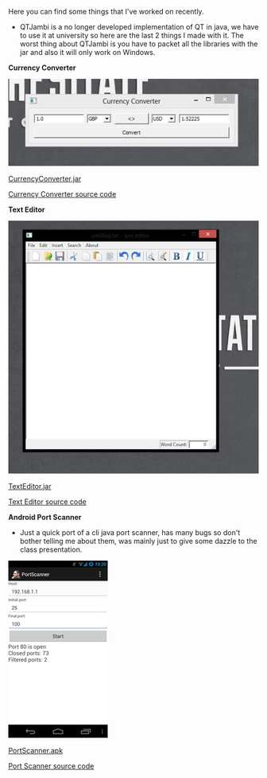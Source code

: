Here you can find some things that I've worked on recently.


- QTJambi is a no longer developed implementation of QT in java, we have to use it at university so here are the last 2 things I made with it. The worst thing about QTJambi is you have to packet all the libraries with the jar and also it will only work on Windows.

**Currency Converter**

![image](/images/projects/currencyconverter.png)

[CurrencyConverter.jar](https://dl.dropboxusercontent.com/u/17033926/partiallogic/CurrencyConverter.jar)

[Currency Converter source code](https://dl.dropboxusercontent.com/u/17033926/partiallogic/CurrencyConverter_src.zip)


**Text Editor**

![image](/images/projects/texteditor.png)

[TextEditor.jar](https://dl.dropboxusercontent.com/u/17033926/partiallogic/TextEditor.jar)

[Text Editor source code](https://dl.dropboxusercontent.com/u/17033926/partiallogic/TextEditor_src.zip)

**Android Port Scanner**

- Just a quick port of a cli java port scanner, has many bugs so don't bother telling me about them, was mainly just to give some dazzle to the class presentation.

![image](/images/projects/portscanner.png)

[PortScanner.apk](https://dl.dropboxusercontent.com/u/17033926/partiallogic/PortScannerAndroid-0.06.apk)

[Port Scanner source code](https://dl.dropboxusercontent.com/u/17033926/partiallogic/PortScannerAndroid.zip)













